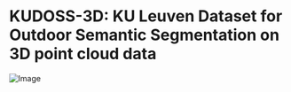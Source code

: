 # KUDOSS-3D: KU Leuven Dataset for Outdoor Semantic Segmentation on 3D point cloud data

![Image](screenshots/dataset_RGB_label_horo.png)
